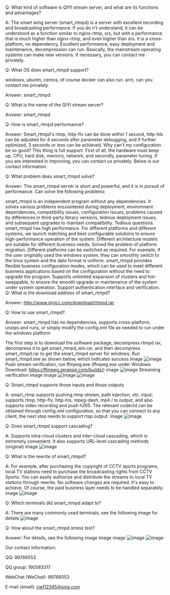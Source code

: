 Q: What kind of software is QIYI stream server, and what are its functions and advantages?

A: The smart wing server (smart_rtmpd) ​​is a server with excellent recording and broadcasting performance. If you do n’t understand, it can be understood as a function similar to nginx-rtmp, srs, but with a performance that is much higher than nginx-rtmp, and even higher than srs. It is a cross-platform, no dependency, Excellent performance, easy deployment and maintenance, decompression can run. Basically, the mainstream operating systems can make new versions. If necessary, you can contact me privately.

Q: What OS does smart_rtmpd support?

windows, ubuntn, centos, of course docker can also run. arm, can you contact me privately.

Answer: smart_rtmpd

Q: What is the name of the QIYI stream server?

Answer: smart_rtmpd

Q: How is smart_rtmpd performance?

Answer: Smart_rtmpd's rtmp, http-flv can be done within 1 second, http-hls can be adjusted for 4 seconds after parameter debugging, and if further optimized, 3 seconds or less can be achieved. Why can't my configuration be so good? This thing is full support. First of all, the hardware must keep up, CPU, hard disk, memory, network, and secondly, parameter tuning. If you are interested in improving, you can contact us privately. Below is our contact information.

Q: What problem does smart_rtmpd solve?

Answer: The smart_rtmpd server is short and powerful, and it is in pursuit of performance. Can solve the following problems:

smart_rtmpd is an independent program without any dependencies. It solves various problems encountered during deployment, environment dependencies, compatibility issues, configuration issues, problems caused by differences in third-party library versions, tedious deployment issues, and subsequent upgrades to maintain compatibility. Tedious questions.
smart_rtmpd has high performance. For different platforms and different systems, we launch matching and best configurable solutions to ensure high-performance operation of the system. Different architecture models are suitable for different business needs.
Solved the problem of platform migration. Different platforms can be switched as required. For example, if the user originally used the windows system, they can smoothly switch to the linux system and the data format is uniform.
smart_rtmpd provides flexible business configuration modes, which can be used to meet different business applications based on the configuration without the need to upgrade the program.
Supports unlimited expansion of clusters and hot-swappable, to ensure the smooth upgrade or maintenance of the system under system operation.
Support authentication interface and verification.
Q: What is the download address of smart_rtmpd?

Answer: http://www.qiyicc.com/download/rtmpd.rar

Q: How to use smart_rtmpd?

Answer: smart_rtmpd has no dependencies, supports cross-platform, unzips and runs, or simply modify the config.xml file as needed to run under the windows platform

The first step is to download the software package, decompress rtmpd.rar, decompress it to get smart_rtmpd_win.rar, and then decompress smart_rtmpd.rar to get the smart_rtmpd server for windows.
Run smart_rtmpd.exe as shown below, which indicates success image
![image](https://github.com/superconvert/smart_rtmpd/blob/master/smart_rtmpd_run.png?raw=true)
Push stream verification, run ffmpeg.exe (ffmpeg.exe under Windows Download: https://ffmpeg.zeranoe.com/builds/) image
![image](https://github.com/superconvert/smart_rtmpd/blob/master/smart_rtmpd_push.png?raw=true)
Streaming verification image image
![image](https://github.com/superconvert/smart_rtmpd/blob/master/smart_rtmpd_play1.png?raw=true)
![image](https://github.com/superconvert/smart_rtmpd/blob/master/smart_rtmpd_play2.png?raw=true)

Q: Smart_rtmpd supports those inputs and those outputs

A: smart_rtmp supports pushing rtmp stream, path injection, etc. input; supports rtmp, http-flv, http-hls, mpeg-dash, mp4 / ts output, and also supports video recording and push h265. The relevant codecId can be obtained through config.xml configuration, so that you can connect to any client, the next step needs to support rtsp output. image
![image](https://github.com/superconvert/smart_rtmpd/blob/master/smart_rtmpd_stream.png?raw=true)

Q: Does smart_rtmpd support cascading?

A: Supports intra-cloud clusters and inter-cloud cascading, which is extremely convenient. It also supports URL-level cascading methods (original) image
![image](https://github.com/superconvert/smart_rtmpd/blob/master/smart_rtmpd_cluster.png?raw=true)

Q: What is the rewrite of smart_rtmpd?

A: For example, after purchasing the copyright of CCTV sports programs, local TV stations need to purchase the broadcasting rights from CCTV Sports. You can easily authorize and distribute the streams to local TV stations through rewrite. No software changes are required. It's easy to achieve. Of course, the paid business layer needs to be handled separately. image
![image](https://github.com/superconvert/smart_rtmpd/blob/master/smart_rtmpd_rewrite.png?raw=true)

Q: Which terminals did smart_rtmpd adapt to?

A: There are many commonly used terminals, see the following image for details
![image](https://github.com/superconvert/smart_rtmpd/blob/master/smart_rtmpd_term.png?raw=true)

Q: How about the smart_rtmpd stress test?

Answer: For details, see the following image image image
![image](https://github.com/superconvert/smart_rtmpd/blob/master/test.png?raw=true)
![image](https://github.com/superconvert/smart_rtmpd/blob/master/test1.png?raw=true)

Our contact information:

QQ: 99766553

QQ group: 190583317

WebChat (WeChat): 99766553

E-mail (email): cwf12345@sina.com
